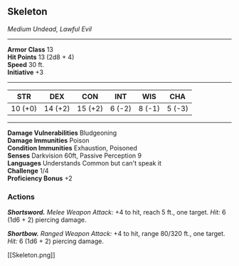 <div class="statblock">
<h2>Skeleton</h2>
<em>Medium Undead, Lawful Evil</em>
<hr>
<strong>Armor Class</strong> 13
<br>
<strong>Hit Points</strong> 13 (2d8 + 4)
<br>
<strong>Speed</strong> 30 ft.
<br>
<strong>Initiative</strong> +3
<hr>
<table class="ability-table">
  <thead>
    <tr>
      <th>STR</th>
      <th>DEX</th>
      <th>CON</th>
      <th>INT</th>
      <th>WIS</th>
      <th>CHA</th>
    </tr>
  </thead>
  <tbody>
    <tr>
      <td>10 (+0)</td>
      <td>14 (+2)</td>
      <td>15 (+2)</td>
      <td>6 (-2)</td>
      <td>8 (-1)</td>
      <td>5 (-3)</td>
    </tr>
  </tbody>
</table>
<hr>
<strong>Damage Vulnerabilities</strong> Bludgeoning <br>
<strong>Damage Immunities</strong> Poison <br>
<strong>Condition Immunities</strong> Exhaustion, Poisoned <br>
<strong>Senses</strong> Darkvision 60ft, Passive Perception 9<br>
<strong>Languages</strong> Understands Common but can't speak it<br>
<strong>Challenge</strong> 1/4<br>
<strong>Proficiency Bonus</strong> +2<br>
<h3>Actions</h3>
<p><strong><em>Shortsword.</em></strong> <em>Melee Weapon Attack:</em> +4 to hit, reach 5 ft., one target. <em>Hit:</em> 6 (1d6 + 2) piercing damage.</p>
<p><strong><em>Shortbow.</em></strong> <em>Ranged Weapon Attack:</em> +4 to hit, range 80/320 ft., one target. <em>Hit:</em> 6 (1d6 + 2) piercing damage.</p>
</div>

[[Skeleton.png]]